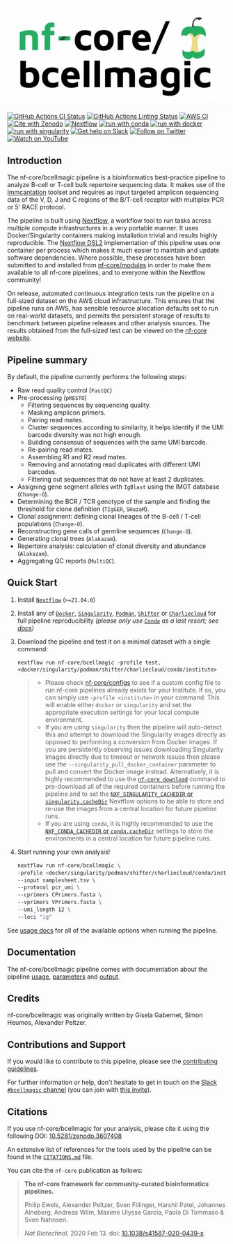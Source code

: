 # ![nf-core/bcellmagic](docs/images/nf-core-bcellmagic_logo.png)

[![GitHub Actions CI Status](https://github.com/nf-core/bcellmagic/workflows/nf-core%20CI/badge.svg)](https://github.com/nf-core/bcellmagic/actions?query=workflow%3A%22nf-core+CI%22)
[![GitHub Actions Linting Status](https://github.com/nf-core/bcellmagic/workflows/nf-core%20linting/badge.svg)](https://github.com/nf-core/bcellmagic/actions?query=workflow%3A%22nf-core+linting%22)
[![AWS CI](https://img.shields.io/badge/CI%20tests-full%20size-FF9900?labelColor=000000&logo=Amazon%20AWS)](https://nf-co.re/bcellmagic/results)
[![Cite with Zenodo](http://img.shields.io/badge/DOI-10.5281/zenodo.3607408-1073c8?labelColor=000000)](https://doi.org/10.5281/zenodo.3607408)
[![Nextflow](https://img.shields.io/badge/nextflow%20DSL2-%E2%89%A521.04.1-23aa62.svg?labelColor=000000)](https://www.nextflow.io/)
[![run with conda](http://img.shields.io/badge/run%20with-conda-3EB049?labelColor=000000&logo=anaconda)](https://docs.conda.io/en/latest/)
[![run with docker](https://img.shields.io/badge/run%20with-docker-0db7ed?labelColor=000000&logo=docker)](https://www.docker.com/)
[![run with singularity](https://img.shields.io/badge/run%20with-singularity-1d355c.svg?labelColor=000000)](https://sylabs.io/docs/)
[![Get help on Slack](http://img.shields.io/badge/slack-nf--core%20%23bcellmagic-4A154B?labelColor=000000&logo=slack)](https://nfcore.slack.com/channels/bcellmagic)
[![Follow on Twitter](http://img.shields.io/badge/twitter-%40nf__core-1DA1F2?labelColor=000000&logo=twitter)](https://twitter.com/nf_core)
[![Watch on YouTube](http://img.shields.io/badge/youtube-nf--core-FF0000?labelColor=000000&logo=youtube)](https://www.youtube.com/c/nf-core)

## Introduction

The nf-core/bcellmagic pipeline is a bioinformatics best-practice pipeline to analyze B-cell or T-cell bulk repertoire sequencing data. It makes use of the [Immcantation](https://immcantation.readthedocs.io) toolset and requires as input targeted amplicon sequencing data of the V, D, J and C regions of the B/T-cell receptor with multiplex PCR or 5' RACE protocol.

The pipeline is built using [Nextflow](https://www.nextflow.io), a workflow tool to run tasks across multiple compute infrastructures in a very portable manner. It uses Docker/Singularity containers making installation trivial and results highly reproducible. The [Nextflow DSL2](https://www.nextflow.io/docs/latest/dsl2.html) implementation of this pipeline uses one container per process which makes it much easier to maintain and update software dependencies. Where possible, these processes have been submitted to and installed from [nf-core/modules](https://github.com/nf-core/modules) in order to make them available to all nf-core pipelines, and to everyone within the Nextflow community!

On release, automated continuous integration tests run the pipeline on a full-sized dataset on the AWS cloud infrastructure. This ensures that the pipeline runs on AWS, has sensible resource allocation defaults set to run on real-world datasets, and permits the persistent storage of results to benchmark between pipeline releases and other analysis sources. The results obtained from the full-sized test can be viewed on the [nf-core website](https://nf-co.re/bcellmagic/results).

## Pipeline summary

By default, the pipeline currently performs the following steps:

* Raw read quality control (`FastQC`)
* Pre-processing (`pRESTO`)
    * Filtering sequences by sequencing quality.
    * Masking amplicon primers.
    * Pairing read mates.
    * Cluster sequences according to similarity, it helps identify if the UMI barcode diversity was not high enough.
    * Building consensus of sequences with the same UMI barcode.
    * Re-pairing read mates.
    * Assembling R1 and R2 read mates.
    * Removing and annotating read duplicates with different UMI barcodes.
    * Filtering out sequences that do not have at least 2 duplicates.
* Assigning gene segment alleles with `IgBlast` using the IMGT database (`Change-O`).
* Determining the BCR / TCR genotype of the sample and finding the threshold for clone definition (`TIgGER`, `SHazaM`).
* Clonal assignment: defining clonal lineages of the B-cell / T-cell populations (`Change-O`).
* Reconstructing gene calls of germline sequences (`Change-O`).
* Generating clonal trees (`Alakazam`).
* Repertoire analysis: calculation of clonal diversity and abundance (`Alakazam`).
* Aggregating QC reports (`MultiQC`).

## Quick Start

1. Install [`Nextflow`](https://nf-co.re/usage/installation) (`>=21.04.0`)

2. Install any of [`Docker`](https://docs.docker.com/engine/installation/), [`Singularity`](https://www.sylabs.io/guides/3.0/user-guide/), [`Podman`](https://podman.io/), [`Shifter`](https://nersc.gitlab.io/development/shifter/how-to-use/) or [`Charliecloud`](https://hpc.github.io/charliecloud/) for full pipeline reproducibility _(please only use [`Conda`](https://conda.io/miniconda.html) as a last resort; see [docs](https://nf-co.re/usage/configuration#basic-configuration-profiles))_

3. Download the pipeline and test it on a minimal dataset with a single command:

    ```console
    nextflow run nf-core/bcellmagic -profile test,<docker/singularity/podman/shifter/charliecloud/conda/institute>
    ```

    > * Please check [nf-core/configs](https://github.com/nf-core/configs#documentation) to see if a custom config file to run nf-core pipelines already exists for your Institute. If so, you can simply use `-profile <institute>` in your command. This will enable either `docker` or `singularity` and set the appropriate execution settings for your local compute environment.
    > * If you are using `singularity` then the pipeline will auto-detect this and attempt to download the Singularity images directly as opposed to performing a conversion from Docker images. If you are persistently observing issues downloading Singularity images directly due to timeout or network issues then please use the `--singularity_pull_docker_container` parameter to pull and convert the Docker image instead. Alternatively, it is highly recommended to use the [`nf-core download`](https://nf-co.re/tools/#downloading-pipelines-for-offline-use) command to pre-download all of the required containers before running the pipeline and to set the [`NXF_SINGULARITY_CACHEDIR` or `singularity.cacheDir`](https://www.nextflow.io/docs/latest/singularity.html?#singularity-docker-hub) Nextflow options to be able to store and re-use the images from a central location for future pipeline runs.
    > * If you are using `conda`, it is highly recommended to use the [`NXF_CONDA_CACHEDIR` or `conda.cacheDir`](https://www.nextflow.io/docs/latest/conda.html) settings to store the environments in a central location for future pipeline runs.

4. Start running your own analysis!

    ```bash
    nextflow run nf-core/bcellmagic \
    -profile <docker/singularity/podman/shifter/charliecloud/conda/institute> \
    --input samplesheet.tsv \
    --protocol pcr_umi \
    --cprimers CPrimers.fasta \
    --vprimers VPrimers.fasta \
    --umi_length 12 \
    --loci "ig"
    ```

See [usage docs](https://nf-co.re/bcellmagic/usage) for all of the available options when running the pipeline.

## Documentation

The nf-core/bcellmagic pipeline comes with documentation about the pipeline [usage](https://nf-co.re/bcellmagic/usage), [parameters](https://nf-co.re/bcellmagic/parameters) and [output](https://nf-co.re/bcellmagic/output).

## Credits

nf-core/bcellmagic was originally written by Gisela Gabernet, Simon Heumos, Alexander Peltzer.

<!-- We thank the following people for their extensive assistance in the development
of this pipeline: -->

## Contributions and Support

If you would like to contribute to this pipeline, please see the [contributing guidelines](.github/CONTRIBUTING.md).

For further information or help, don't hesitate to get in touch on the [Slack `#bcellmagic` channel](https://nfcore.slack.com/channels/bcellmagic) (you can join with [this invite](https://nf-co.re/join/slack)).

## Citations

If you use nf-core/bcellmagic for your analysis, please cite it using the following DOI: [10.5281/zenodo.3607408](https://doi.org/10.5281/zenodo.3607408)

An extensive list of references for the tools used by the pipeline can be found in the [`CITATIONS.md`](CITATIONS.md) file.

You can cite the `nf-core` publication as follows:

> **The nf-core framework for community-curated bioinformatics pipelines.**
>
> Philip Ewels, Alexander Peltzer, Sven Fillinger, Harshil Patel, Johannes Alneberg, Andreas Wilm, Maxime Ulysse Garcia, Paolo Di Tommaso & Sven Nahnsen.
>
> _Nat Biotechnol._ 2020 Feb 13. doi: [10.1038/s41587-020-0439-x](https://dx.doi.org/10.1038/s41587-020-0439-x).
